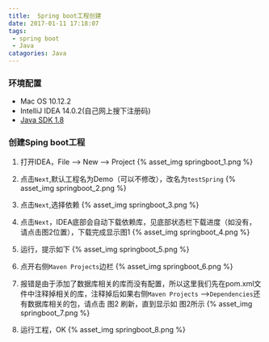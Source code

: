 ```yaml
---
title:  Spring boot工程创建
date: 2017-01-11 17:18:07
tags: 
 - spring boot
 - Java
catagories: Java
---
```


### 环境配置

 - Mac OS 10.12.2
 - IntelliJ IDEA 14.0.2(自己网上搜下注册码)
 - [Java SDK 1.8](http://www.oracle.com/technetwork/java/javase/downloads/jdk8-downloads-2133151.html)

### 创建Sping boot工程

 1. 打开IDEA，File --> New --> Project
 {% asset_img springboot_1.png %}

 2. 点击`Next`,默认工程名为Demo（可以不修改），改名为`testSpring`
{% asset_img springboot_2.png %}

 3. 点击`Next`,选择依赖 
 {% asset_img springboot_3.png %}
 
 4. 点击`Next`，IDEA底部会自动下载依赖库，见底部状态栏下载进度（如没有，请点击图2位置），下载完成显示图1
 {% asset_img springboot_4.png %}
 
 5. 运行，提示如下
{% asset_img springboot_5.png %}

 6. 点开右侧`Maven Projects`边栏
{% asset_img springboot_6.png %}

 7. 报错是由于添加了数据库相关的库而没有配置，所以这里我们先在pom.xml文件中注释掉相关的库，注释掉后如果右侧`Maven Projects` -->`Dependencies`还有数据库相关的包，请点击 图2 刷新，直到显示如 图2所示
{% asset_img springboot_7.png %}

 8. 运行工程，OK
{% asset_img springboot_8.png %}
